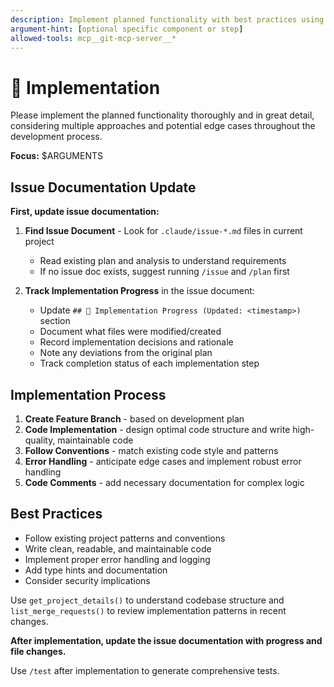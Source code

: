 ```yaml
---
description: Implement planned functionality with best practices using git_mcp_server tools
argument-hint: [optional specific component or step]
allowed-tools: mcp__git-mcp-server__*
---
```


# 🔨 Implementation

Please implement the planned functionality thoroughly and in great detail, considering multiple approaches and potential edge cases throughout the development process.

**Focus:** $ARGUMENTS

## Issue Documentation Update

**First, update issue documentation:**

1. **Find Issue Document** - Look for `.claude/issue-*.md` files in current project
   - Read existing plan and analysis to understand requirements
   - If no issue doc exists, suggest running `/issue` and `/plan` first

2. **Track Implementation Progress** in the issue document:
   - Update `## 🔨 Implementation Progress (Updated: <timestamp>)` section
   - Document what files were modified/created
   - Record implementation decisions and rationale
   - Note any deviations from the original plan
   - Track completion status of each implementation step

## Implementation Process

1. **Create Feature Branch** - based on development plan
2. **Code Implementation** - design optimal code structure and write high-quality, maintainable code
3. **Follow Conventions** - match existing code style and patterns
4. **Error Handling** - anticipate edge cases and implement robust error handling
5. **Code Comments** - add necessary documentation for complex logic

## Best Practices

- Follow existing project patterns and conventions
- Write clean, readable, and maintainable code
- Implement proper error handling and logging
- Add type hints and documentation
- Consider security implications

Use `get_project_details()` to understand codebase structure and `list_merge_requests()` to review implementation patterns in recent changes.

**After implementation, update the issue documentation with progress and file changes.**

Use `/test` after implementation to generate comprehensive tests.
